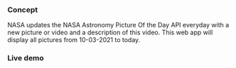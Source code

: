 ### Concept
NASA updates the NASA Astronomy Picture Of the Day API everyday with a new picture or video and a description of this video. This web app will display all pictures from 10-03-2021 to today.

### Live demo


###
